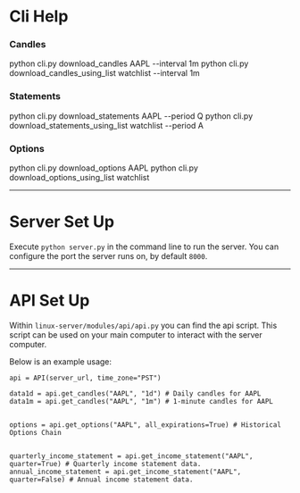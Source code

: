 # Cli Help

### Candles

python cli.py download_candles AAPL --interval 1m
python cli.py download_candles_using_list watchlist --interval 1m

### Statements

python cli.py download_statements AAPL --period Q
python cli.py download_statements_using_list watchlist --period A

### Options

python cli.py download_options AAPL
python cli.py download_options_using_list watchlist

--- 

# Server Set Up 

Execute `python server.py` in the command line to run the server. 
You can configure the port the server runs on, by default `8000`.

---

# API Set Up
Within `linux-server/modules/api/api.py` you can find the api script. 
This script can be used on your main computer to interact with the server computer. 


Below is an example usage: 

```
api = API(server_url, time_zone="PST")

data1d = api.get_candles("AAPL", "1d") # Daily candles for AAPL
data1m = api.get_candles("AAPL", "1m") # 1-minute candles for AAPL


options = api.get_options("AAPL", all_expirations=True) # Historical Options Chain 


quarterly_income_statement = api.get_income_statement("AAPL", quarter=True) # Quarterly income statement data.
annual_income_statement = api.get_income_statement("AAPL", quarter=False) # Annual income statement data.

```


